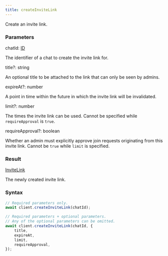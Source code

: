 ```yaml
---
title: createInviteLink
---
```


Create an invite link.<span class="select-none">  </span>

### Parameters 

<div class="flex flex-col gap-3"><div><div class="font-mono" id="p_chatId" data-anchor><span class="font-bold">chatId</span><span class="opacity-50">:</span> <a href="/gh/types/id"  >ID</a></div><div class="pl-3"><div class="no-margin">

The identifier of a chat to create the invite link for.

</div></div></div><div class="flex flex-col gap-3"><div><div class="flex gap-2"><div class="font-mono p" id="p_title" data-anchor><span class="font-bold">title</span><span class="opacity-50"><span title="Optional" class="cursor-help">?</span>:</span> <span>string</span></div></div><div class="pl-3"><div class="no-margin">

An optional title to be attached to the link that can only be seen by admins.

</div></div></div><div><div class="flex gap-2"><div class="font-mono p" id="p_expireAt" data-anchor><span class="font-bold">expireAt</span><span class="opacity-50"><span title="Optional" class="cursor-help">?</span>:</span> <span>number</span></div></div><div class="pl-3"><div class="no-margin">

A point in time within the future in which the invite link will be invalidated.

</div></div></div><div><div class="flex gap-2"><div class="font-mono p" id="p_limit" data-anchor><span class="font-bold">limit</span><span class="opacity-50"><span title="Optional" class="cursor-help">?</span>:</span> <span>number</span></div></div><div class="pl-3"><div class="no-margin">

The times the invite link can be used. Cannot be specified while `requireApproval` is `true`.

</div></div></div><div><div class="flex gap-2"><div class="font-mono p" id="p_requireApproval" data-anchor><span class="font-bold">requireApproval</span><span class="opacity-50"><span title="Optional" class="cursor-help">?</span>:</span> <span>boolean</span></div></div><div class="pl-3"><div class="no-margin">

Whether an admin must explicitly approve join requests originating from this invite link. Cannot be `true` while `limit` is specified.

</div></div></div></div></div>

### Result 

<div class="font-mono"><a href="/gh/types/invitelink"  >InviteLink</a></div><div class="pl-3"><div class="no-margin">

The newly created invite link.

</div></div>

### Syntax

```ts
// Required parameters only.
await client.createInviteLink(chatId);

// Required parameters + optional parameters.
// Any of the optional parameters can be omitted.
await client.createInviteLink(chatId, {
    title,
    expireAt,
    limit,
    requireApproval,
});
```




